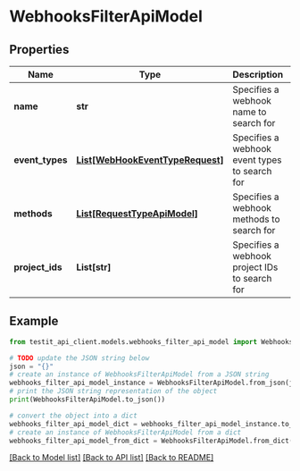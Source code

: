 # WebhooksFilterApiModel


## Properties

Name | Type | Description | Notes
------------ | ------------- | ------------- | -------------
**name** | **str** | Specifies a webhook name to search for | [optional] 
**event_types** | [**List[WebHookEventTypeRequest]**](WebHookEventTypeRequest.md) | Specifies a webhook event types to search for | [optional] 
**methods** | [**List[RequestTypeApiModel]**](RequestTypeApiModel.md) | Specifies a webhook methods to search for | [optional] 
**project_ids** | **List[str]** | Specifies a webhook project IDs to search for | [optional] 

## Example

```python
from testit_api_client.models.webhooks_filter_api_model import WebhooksFilterApiModel

# TODO update the JSON string below
json = "{}"
# create an instance of WebhooksFilterApiModel from a JSON string
webhooks_filter_api_model_instance = WebhooksFilterApiModel.from_json(json)
# print the JSON string representation of the object
print(WebhooksFilterApiModel.to_json())

# convert the object into a dict
webhooks_filter_api_model_dict = webhooks_filter_api_model_instance.to_dict()
# create an instance of WebhooksFilterApiModel from a dict
webhooks_filter_api_model_from_dict = WebhooksFilterApiModel.from_dict(webhooks_filter_api_model_dict)
```
[[Back to Model list]](../README.md#documentation-for-models) [[Back to API list]](../README.md#documentation-for-api-endpoints) [[Back to README]](../README.md)


